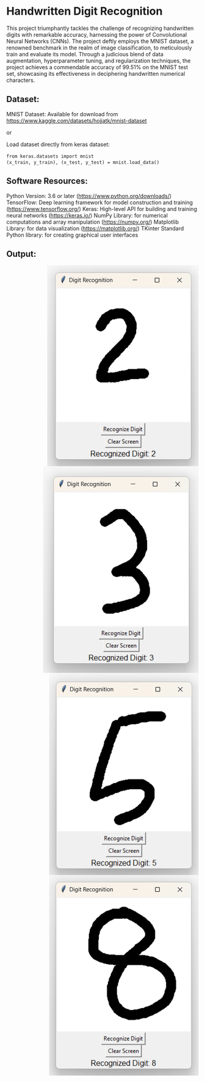 # Handwritten Digit Recognition

This project triumphantly tackles the challenge of recognizing handwritten digits
with remarkable accuracy, harnessing the power of Convolutional Neural
Networks (CNNs). The project deftly employs the MNIST dataset, a renowned
benchmark in the realm of image classification, to meticulously train and evaluate
its model. Through a judicious blend of data augmentation, hyperparameter
tuning, and regularization techniques, the project achieves a commendable
accuracy of 99.51% on the MNIST test set, showcasing its effectiveness in
deciphering handwritten numerical characters. 


Dataset:
--------

MNIST Dataset: Available for download from
https://www.kaggle.com/datasets/hojjatk/mnist-dataset

or 

Load dataset directly from keras dataset:
```
from keras.datasets import mnist
(x_train, y_train), (x_test, y_test) = mnist.load_data()
```

Software Resources:
-------------------

Python Version: 3.6 or later (https://www.python.org/downloads/)
TensorFlow: Deep learning framework for model construction and training
(https://www.tensorflow.org/)
Keras: High-level API for building and training neural networks
(https://keras.io/)
NumPy Library: for numerical computations and array manipulation
(https://numpy.org/)
Matplotlib Library: for data visualization (https://matplotlib.org/)
TKinter Standard Python library: for creating graphical user interfaces

Output:
-------

<img align="right" alt="output-1" width="auto" src="Outputs/output-1.png">
<img align="right" alt="output-2" width="auto" src="Outputs/output-2.png">
<img align="right" alt="output-3" width="auto" src="Outputs/output-3.png">
<img align="right" alt="output-4" width="auto" src="Outputs/output-4.png">